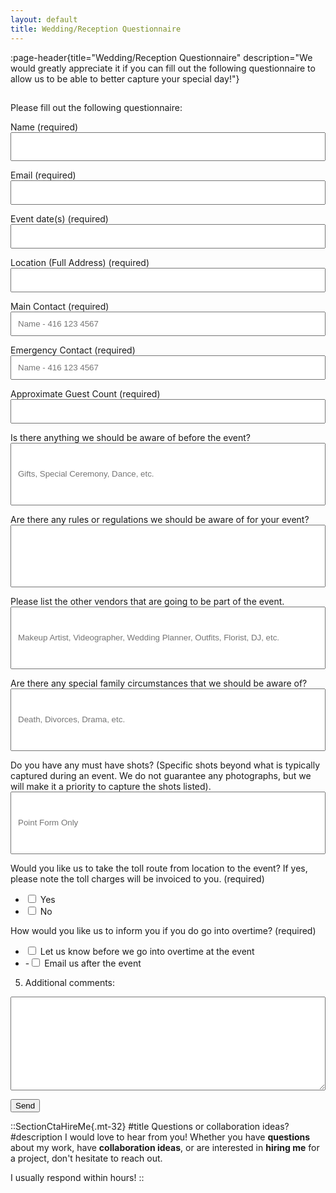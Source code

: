 ```yaml
---
layout: default
title: Wedding/Reception Questionnaire
---
```


:page-header{title="Wedding/Reception Questionnaire" description="We would greatly appreciate it if you can fill out the following questionnaire to allow us to be able to better capture your special day!"}

##

<form
  action="https://formspree.io/f/mdovqaql"
  method="POST"
>

Please fill out the following questionnaire:

Name (required)
<input type="text" name="name" style="color: black; height: 46px; width: 100%; padding: 10px;" aria-required="true">

Email (required)
<input type="email" name="email" style="color: black; width: 100%; padding: 10px;" aria-required="true">

Event date(s) (required)
<input type="email" name="email" style="color: black; width: 100%; padding: 10px;" aria-required="true">

Location (Full Address) (required)
<input type="email" name="email" style="color: black; width: 100%; padding: 10px;" aria-required="true">

Main Contact (required)
<input type="email" name="email" style="color: black; width: 100%; padding: 10px;" placeholder="Name - 416 123 4567" aria-required="true">

Emergency Contact (required)
<input type="email" name="email" style="color: black; width: 100%; padding: 10px;" placeholder="Name - 416 123 4567" aria-required="true">

Approximate Guest Count (required)
<input type="email" name="email" style="color: black; width: 100%; padding: 10px;" aria-required="true">

Is there anything we should be aware of before the event?
<input type="email" name="email" style="color: black; width: 100%; padding: 10px; height: 100px;" placeholder="Gifts, Special Ceremony, Dance, etc.">

Are there any rules or regulations we should be aware of for your event?
<input type="email" name="email" style="color: black; width: 100%; padding: 10px; height: 100px;">

Please list the other vendors that are going to be part of the event.
<input type="email" name="email" style="color: black; width: 100%; padding: 10px; height: 100px;" placeholder="Makeup Artist, Videographer, Wedding Planner, Outfits, Florist, DJ, etc.">

Are there any special family circumstances that we should be aware of?
<input type="email" name="email" style="color: black; width: 100%; padding: 10px; height: 100px;" placeholder="Death, Divorces, Drama, etc.">

Do you have any must have shots? (Specific shots beyond what is typically captured during an event. We do not guarantee any photographs, but we will make it a priority to capture the shots listed).
<input type="email" name="email" style="color: black; width: 100%; padding: 10px; height: 100px;" placeholder="Point Form Only">

Would you like us to take the toll route from location to the event? If yes, please note the toll charges will be invoiced to you.
(required)
  - <input type="checkbox" name="toll" value="Yes"> Yes
  - <input type="checkbox" name="toll" value="No"> No

How would you like us to inform you if you do go into overtime?
(required)
  - <input type="checkbox" name="overtime" value="Let us know before we go into overtime at the event"> Let us know before we go into overtime at the event
  - -<input type="checkbox" name="overtime" value="Email us after the event"> Email us after the event

5. Additional comments:
<textarea name="comments" style="color: black; width: 100%; height: 150px; padding: 10px; font-size: 14px;"></textarea>

  <button type="submit">Send</button>
</form>





::SectionCtaHireMe{.mt-32}
#title
Questions or collaboration ideas?
#description
I would love to hear from you! Whether you have __questions__ about my work, have __collaboration ideas__, or are interested in __hiring me__ for a project, don't hesitate to reach out.

I usually respond within hours!
::
